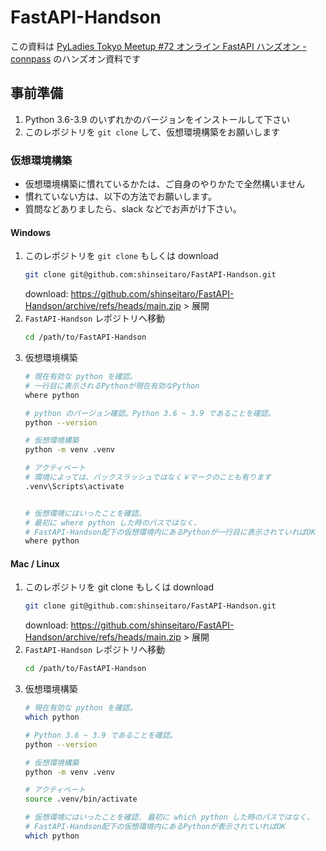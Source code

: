 # FastAPI-Handson

この資料は [PyLadies Tokyo Meetup #72 オンライン FastAPI ハンズオン - connpass](https://pyladies-tokyo.connpass.com/event/254107/) のハンズオン資料です

## 事前準備

1. Python 3.6-3.9 のいずれかのバージョンをインストールして下さい
1. このレポジトリを `git clone` して、仮想環境構築をお願いします

### 仮想環境構築 

- 仮想環境構築に慣れているかたは、ご自身のやりかたで全然構いません
- 慣れていない方は、以下の方法でお願いします。
- 質問などありましたら、slack などでお声がけ下さい。

#### Windows 

1. このレポジトリを `git clone` もしくは download
    ```bash
    git clone git@github.com:shinseitaro/FastAPI-Handson.git
    ```
    download: https://github.com/shinseitaro/FastAPI-Handson/archive/refs/heads/main.zip > 展開
1. `FastAPI-Handson` レポジトリへ移動
    ```bash
    cd /path/to/FastAPI-Handson
    ```
1.  仮想環境構築
    ```bash
    # 現在有効な python を確認。
    # 一行目に表示されるPythonが現在有効なPython
    where python

    # python のバージョン確認。Python 3.6 ~ 3.9 であることを確認。
    python --version 

    # 仮想環境構築
    python -m venv .venv

    # アクティベート
    # 環境によっては、バックスラッシュではなく￥マークのことも有ります        
    .venv\Scripts\activate 
    

    # 仮想環境にはいったことを確認。
    # 最初に where python した時のパスではなく、
    # FastAPI-Handson配下の仮想環境内にあるPythonが一行目に表示されていればOK
    where python
    ```
    
#### Mac / Linux 
1. このレポジトリを git clone もしくは download
    ```bash
    git clone git@github.com:shinseitaro/FastAPI-Handson.git
    ```
    download: https://github.com/shinseitaro/FastAPI-Handson/archive/refs/heads/main.zip > 展開
1. `FastAPI-Handson` レポジトリへ移動
    ```bash
    cd /path/to/FastAPI-Handson
    ```
1.  仮想環境構築
    ```bash
    # 現在有効な python を確認。
    which python

    # Python 3.6 ~ 3.9 であることを確認。
    python --version 

    # 仮想環境構築 
    python -m venv .venv

    # アクティベート
    source .venv/bin/activate

    # 仮想環境にはいったことを確認. 最初に which python した時のパスではなく、
    # FastAPI-Handson配下の仮想環境内にあるPythonが表示されていればOK
    which python
    ```
